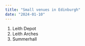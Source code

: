 ```yaml
---
title: "Small venues in Edinburgh"
date: "2024-01-10"
---
```


1. Leith Depot
2. Leith Arches
3. Summerhall
